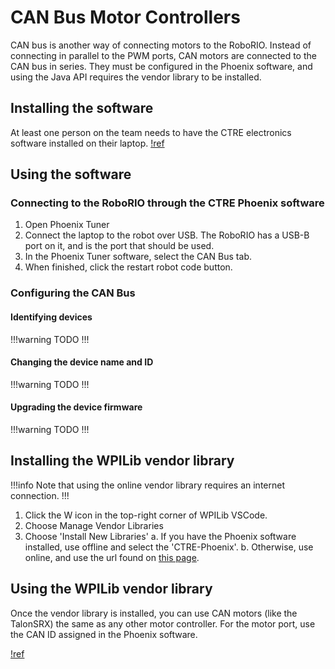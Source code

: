 # CAN Bus Motor Controllers
CAN bus is another way of connecting motors to the RoboRIO. Instead of connecting in parallel to the PWM ports, CAN motors are connected to the CAN bus in series. They must be configured in the Phoenix software, and using the Java API requires the vendor library to be installed.

## Installing the software
At least one person on the team needs to have the CTRE electronics software installed on their laptop.
[!ref](/code/software)

## Using the software

### Connecting to the RoboRIO through the CTRE Phoenix software
1. Open Phoenix Tuner
2. Connect the laptop to the robot over USB. The RoboRIO has a USB-B port on it, and is the port that should be used.
3. In the Phoenix Tuner software, select the CAN Bus tab.
4. When finished, click the restart robot code button.

### Configuring the CAN Bus
#### Identifying devices
!!!warning TODO
!!!
#### Changing the device name and ID
!!!warning TODO
!!!
#### Upgrading the device firmware
!!!warning TODO
!!!

## Installing the WPILib vendor library
!!!info
Note that using the online vendor library requires an internet connection.
!!!
1. Click the W icon in the top-right corner of WPILib VSCode.
2. Choose Manage Vendor Libraries
3. Choose 'Install New Libraries'
    a. If you have the Phoenix software installed, use offline and select the 'CTRE-Phoenix'.
    b. Otherwise, use online, and use the url found on [this page](https://docs.ctre-phoenix.com/en/stable/ch05a_CppJava.html#frc-c-java-add-phoenix).

## Using the WPILib vendor library
Once the vendor library is installed, you can use CAN motors (like the TalonSRX) the same as any other motor controller. For the motor port, use the CAN ID assigned in the Phoenix software.

[!ref](/code/components/pwm_motor_controllers.md)